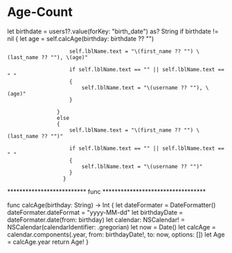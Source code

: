 # Age-Count

  let birthdate = users1?.value(forKey: "birth_date") as? String
                    if birthdate != nil
                    {
                        let age = self.calcAge(birthday: birthdate ?? "")
                        
                        self.lblName.text = "\(first_name ?? "") \(last_name ?? ""), \(age)"
                        
                        if self.lblName.text == "" || self.lblName.text == " "
                        {
                            self.lblName.text = "\(username ?? ""), \(age)"
                        }

                    }
                    else
                    {
                        self.lblName.text = "\(first_name ?? "") \(last_name ?? "")"
                        
                        if self.lblName.text == "" || self.lblName.text == " "
                        {
                            self.lblName.text = "\(username ?? "")"
                        }
                      }


************************** func **********************************

func calcAge(birthday: String) -> Int {
            let dateFormater = DateFormatter()
            dateFormater.dateFormat = "yyyy-MM-dd"
            let birthdayDate = dateFormater.date(from: birthday)
            let calendar: NSCalendar! = NSCalendar(calendarIdentifier: .gregorian)
            let now = Date()
        let calcAge = calendar.components(.year, from: birthdayDate!, to: now, options: [])
            let Age = calcAge.year
            return Age!
        }

